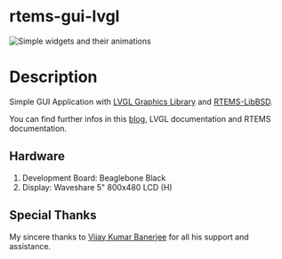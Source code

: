# rtems-gui-lvgl


![Simple widgets and their animations](https://media.giphy.com/media/qDHrVIuJqofxcZyght/giphy.gif)

# Description

Simple GUI Application with [LVGL Graphics Library](https://lvgl.io) and [RTEMS-LibBSD](https://github.com/RTEMS/rtems-libbsd). 

You can find further infos in this [blog](https://blog.thelunatic.dev/index.html), LVGL documentation and RTEMS documentation. 
## Hardware

 1. Development Board: Beaglebone Black
 2. Display: Waveshare 5" 800x480 LCD (H)


## Special Thanks

My sincere thanks to [Vijay Kumar Banerjee](https://www.thelunatic.dev) for all his support and assistance.




